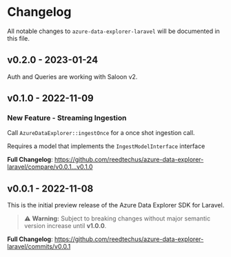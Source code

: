 # Changelog

All notable changes to `azure-data-explorer-laravel` will be documented in this file.

## v0.2.0 - 2023-01-24

Auth and Queries are working with Saloon v2.

## v0.1.0 - 2022-11-09

### New Feature - Streaming Ingestion

Call `AzureDataExplorer::ingestOnce` for a once shot ingestion call.

Requires a model that implements the `IngestModelInterface` interface

**Full Changelog**: https://github.com/reedtechus/azure-data-explorer-laravel/compare/v0.0.1...v0.1.0

## v0.0.1 - 2022-11-08

This is the initial preview release of the Azure Data Explorer SDK for Laravel.

> ⚠️ **Warning:** Subject to breaking changes without major semantic version increase until **v1.0.0**.

**Full Changelog**: https://github.com/reedtechus/azure-data-explorer-laravel/commits/v0.0.1
